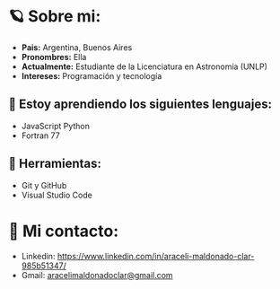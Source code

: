 <h1> 🪐 Sobre mi: </h1>

- **Pais:** Argentina, Buenos Aires
- **Pronombres:** Ella
- **Actualmente:** Estudiante de la Licenciatura en Astronomía (UNLP)
- **Intereses:** Programación y tecnología

<h2> 📑 Estoy aprendiendo los siguientes lenguajes: </h2>

- JavaScript
   Python
- Fortran 77

<h2> 🔨 Herramientas: </h2>

- Git y GitHub
- Visual Studio Code

<h1> 💌 Mi contacto: </h1>

- Linkedin: https://www.linkedin.com/in/araceli-maldonado-clar-985b51347/
- Gmail: aracelimaldonadoclar@gmail.com
